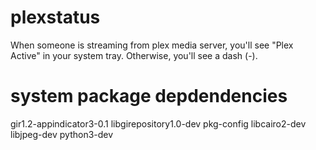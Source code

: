 # plexstatus
When someone is streaming from plex media server, you'll see "Plex Active" in your system tray. Otherwise, you'll see a dash (-).

# system package depdendencies
gir1.2-appindicator3-0.1 libgirepository1.0-dev pkg-config libcairo2-dev libjpeg-dev python3-dev
